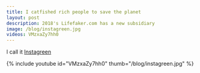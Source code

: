 ```yaml
---
title: I catfished rich people to save the planet
layout: post
description: 2018's Lifefaker.com has a new subsidiary
image: /blog/instagreen.jpg
videos: VMzxaZy7hh0 
---
```


I call it [Instagreen](https://olifro.st/instagreen)

{% include youtube id="VMzxaZy7hh0" thumb="/blog/instagreen.jpg" %}
